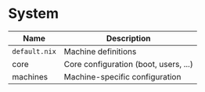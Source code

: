 # System

| Name          | Description                           |
| ------------- | ------------------------------------- |
| `default.nix` | Machine definitions                   |
| core          | Core configuration (boot, users, ...) |
| machines      | Machine-specific configuration        |
